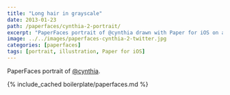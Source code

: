 ```yaml
---
title: "Long hair in grayscale"
date: 2013-01-23
path: /paperfaces/cynthia-2-portrait/
excerpt: "PaperFaces portrait of @cynthia drawn with Paper for iOS on an iPad."
image: ../../images/paperfaces-cynthia-2-twitter.jpg
categories: [paperfaces]
tags: [portrait, illustration, Paper for iOS]
---
```


PaperFaces portrait of [@cynthia](https://twitter.com/cynthia).

{% include_cached boilerplate/paperfaces.md %}
